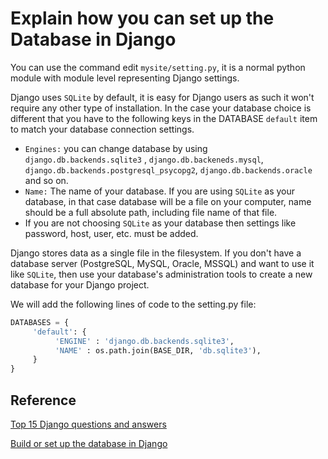# Explain how you can set up the Database in Django

You can use the command edit `mysite/setting.py`, it is a normal python module with module level representing Django settings.

Django uses `SQLite` by default, it is easy for Django users as such it won't require any other type of installation. In the case your database choice is different that you have to the following keys in the DATABASE `default` item to match your database connection settings.

- `Engines:` you can change database by using `django.db.backends.sqlite3` , `django.db.backeneds.mysql`, `django.db.backends.postgresql_psycopg2`, `django.db.backends.oracle` and so on.
- `Name:` The name of your database. If you are using `SQLite` as your database, in that case database will be a file on your computer, name should be a full absolute path, including file name of that file.
- If you are not choosing `SQLite` as your database then settings like password, host, user, etc. must be added.

Django stores data as a single file in the filesystem. If you don't have a database server (PostgreSQL, MySQL, Oracle, MSSQL) and want to use it like `SQLite`, then use your database's administration tools to create a new database for your Django project.

We will add the following lines of code to the setting.py file:

```python
DATABASES = {
     'default': {
          'ENGINE' : 'django.db.backends.sqlite3',
          'NAME' : os.path.join(BASE_DIR, 'db.sqlite3'),
     }
}
```

## Reference

[Top 15 Django questions and answers](https://career.guru99.com/top-16-django-interview-questions/)

[Build or set up the database in Django](https://madanswer.com/28046/explain-how-can-we-build-or-set-up-the-database-in-django)
